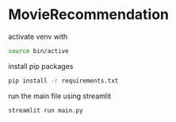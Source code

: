 # MovieRecommendation

activate venv with 
```bash
source bin/active
```

install pip packages
```bash
pip install -r requirements.txt
```

run the main file using streamlit
```bash
streamlit run main.py
```

